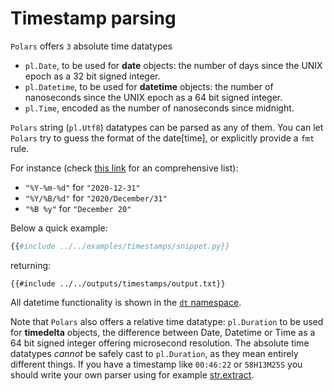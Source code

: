 # Timestamp parsing

`Polars` offers `3` absolute time datatypes

- `pl.Date`, to be used for **date** objects: the number of days since the UNIX epoch as
  a 32 bit signed integer.
- `pl.Datetime`, to be used for **datetime** objects: the number of nanoseconds since the
  UNIX epoch as a 64 bit signed integer.
- `pl.Time`, encoded as the number of nanoseconds since midnight.

`Polars` string (`pl.Utf8`) datatypes can be parsed as any of them. You can let
`Polars` try to guess the format of the date\[time\], or explicitly provide a `fmt`
rule.

For instance (check [this link](https://docs.rs/chrono/latest/chrono/format/strftime/index.html) for an comprehensive list):

- `"%Y-%m-%d"` for `"2020-12-31"`
- `"%Y/%B/%d"` for `"2020/December/31"`
- `"%B %y"` for `"December 20"`

Below a quick example:

```python
{{#include ../../examples/timestamps/snippet.py}}
```

returning:

```text
{{#include ../../outputs/timestamps/output.txt}}
```

All datetime functionality is shown in the [`dt` namespace](POLARS_PY_REF_GUIDE/series/timeseries.html).

Note that `Polars` also offers a relative time datatype: `pl.Duration` to be used for **timedelta** objects, the difference between Date, Datetime or Time as a 64 bit signed integer offering microsecond resolution. The absolute time datatypes _cannot_ be safely cast to `pl.Duration`, as they mean entirely different things. If you have a timestamp like `00:46:22` or `58H13M25S` you should write your own parser using for example [str.extract](https://pola-rs.github.io/polars/py-polars/html/reference/series/api/polars.Series.str.extract.html).

